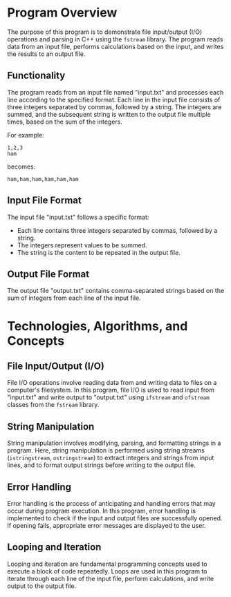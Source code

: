# Program Overview

The purpose of this program is to demonstrate file input/output (I/O) operations and parsing in C++ using the `fstream` library. The program reads data from an input file, performs calculations based on the input, and writes the results to an output file.

## Functionality

The program reads from an input file named "input.txt" and processes each line according to the specified format. Each line in the input file consists of three integers separated by commas, followed by a string. The integers are summed, and the subsequent string is written to the output file multiple times, based on the sum of the integers.

For example:
```
1,2,3
ham
```
becomes:
```
ham,ham,ham,ham,ham,ham
```

## Input File Format

The input file "input.txt" follows a specific format:
- Each line contains three integers separated by commas, followed by a string.
- The integers represent values to be summed.
- The string is the content to be repeated in the output file.

## Output File Format

The output file "output.txt" contains comma-separated strings based on the sum of integers from each line of the input file.

# Technologies, Algorithms, and Concepts

## File Input/Output (I/O)

File I/O operations involve reading data from and writing data to files on a computer's filesystem. In this program, file I/O is used to read input from "input.txt" and write output to "output.txt" using `ifstream` and `ofstream` classes from the `fstream` library.

## String Manipulation

String manipulation involves modifying, parsing, and formatting strings in a program. Here, string manipulation is performed using string streams (`istringstream`, `ostringstream`) to extract integers and strings from input lines, and to format output strings before writing to the output file.

## Error Handling

Error handling is the process of anticipating and handling errors that may occur during program execution. In this program, error handling is implemented to check if the input and output files are successfully opened. If opening fails, appropriate error messages are displayed to the user.

## Looping and Iteration

Looping and iteration are fundamental programming concepts used to execute a block of code repeatedly. Loops are used in this program to iterate through each line of the input file, perform calculations, and write output to the output file.

```
